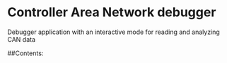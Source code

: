 # Controller Area Network debugger
Debugger application with an interactive mode for reading and analyzing CAN data

##Contents: